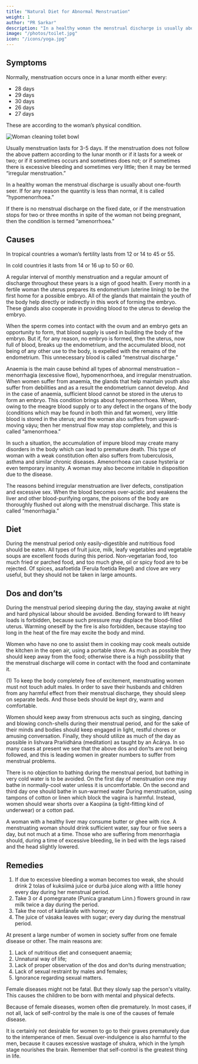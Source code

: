 ```yaml
---
title: "Natural Diet for Abnormal Menstruation"
weight: 1
author: "PR Sarkar"
description: "In a healthy woman the menstrual discharge is usually about one-fourth seer. If for any reason the quantity is less than normal, it is called hypomenorrhoea"
image: "/photos/toilet.jpg"
icon: "/icons/yoga.jpg"
---
```




## Symptoms

Normally, menstruation occurs once in a lunar month either every:
- 28 days
- 29 days
- 30 days
- 26 days
- 27 days 

These are according to the woman’s physical condition. 

![Woman cleaning toilet bowl](/photos/toilet.jpg)

Usually menstruation lasts for 3-5 days. If the menstruation does not follow the above pattern according to the lunar month or if it lasts for a week or two; or if it sometimes occurs and sometimes does not; or if sometimes there is excessive bleeding and sometimes very little; then it may be termed “irregular menstruation.”

In a healthy woman the menstrual discharge is usually about one-fourth seer. If for any reason the quantity is less than normal, it is called “hypomenorrhoea.”

If there is no menstrual discharge on the fixed date, or if the menstruation stops for two or three months in spite of the woman not being pregnant, then the condition is termed “amenorrhoea.”

## Causes

In tropical countries a woman’s fertility lasts from 12 or 14 to 45 or 55. 

In cold countries it lasts from 14 or 16 up to 50 or 60. 

A regular interval of monthly menstruation and a regular amount of discharge throughout these years is a sign of good health. Every month in a fertile woman the uterus prepares its endometrium (uterine lining) to be the first home for a possible embryo. All of the glands that maintain the youth of the body help directly or indirectly in this work of forming the embryo. These glands also cooperate in providing blood to the uterus to develop the embryo. 

When the sperm comes into contact with the ovum and an embryo gets an opportunity to form, that blood supply is used in building the body of the embryo. But if, for any reason, no embryo is formed, then the uterus, now full of blood, breaks up the endometrium, and the accumulated blood, not being of any other use to the body, is expelled with the remains of the endometrium. This unnecessary blood is called “menstrual discharge.”

Anaemia is the main cause behind all types of abnormal menstruation – menorrhagia (excessive flow), hypomenorrhoea, and irregular menstruation. When women suffer from anaemia, the glands that help maintain youth also suffer from debilities and as a result the endometrium cannot develop. And in the case of anaemia, sufficient blood cannot be stored in the uterus to form an embryo. This condition brings about hypomenorrhoea. When, owing to the meagre blood supply or to any defect in the organs of the body (conditions which may be found in both thin and fat women), very little blood is stored in the uterus; and the woman also suffers from upward-moving váyu; then her menstrual flow may stop completely, and this is called “amenorrhoea.” 

In such a situation, the accumulation of impure blood may create many disorders in the body which can lead to premature death. This type of woman with a weak constitution often also suffers from tuberculosis, asthma and similar chronic diseases. Amenorrhoea can cause hysteria or even temporary insanity. A woman may also become irritable in disposition due to the disease.

The reasons behind irregular menstruation are liver defects, constipation and excessive sex.
When the blood becomes over-acidic and weakens the liver and other blood-purifying organs, the poisons of the body are thoroughly flushed out along with the menstrual discharge. This state is called “menorrhagia.”

<!-- Treatment:
Morning – Utkśepa Mudrá, Padahastásana, Bandhatraya Yoga Mudrá, and Ámbhasii Mudrá or Ámbhasii Práńáyáma.
Evening – Yogamudrá, Diirgha Prańáma, Bhújauṋgásana, Karmásana and Kákacaiṋcu Mudrá.
See restrictions given under “Treatment”, Section C of this chapter. -->


## Diet

During the menstrual period only easily-digestible and nutritious food should be eaten. All types of fruit juice, milk, leafy vegetables and vegetable soups are excellent foods during this period. Non-vegetarian food, too much fried or parched food, and too much ghee, oil or spicy food are to be rejected. Of spices, asafoetida (Ferula foetida Regel) and clove are very useful, but they should not be taken in large amounts.


## Dos and don’ts 

During the menstrual period sleeping during the day, staying awake at night and hard physical labour should be avoided. Bending forward to lift heavy loads is forbidden, because such pressure may displace the blood-filled uterus. Warming oneself by the fire is also forbidden, because staying too long in the heat of the fire may excite the body and mind. 

Women who have no one to assist them in cooking may cook meals outside the kitchen in the open air, using a portable stove. As much as possible they should keep away from the food; otherwise there is a high possibility that the menstrual discharge will come in contact with the food and contaminate it.

(1) To keep the body completely free of excitement, menstruating women must not touch adult males. In order to save their husbands and children from any harmful effect from their menstrual discharge, they should sleep on separate beds. And those beds should be kept dry, warm and comfortable.

Women should keep away from strenuous acts such as singing, dancing and blowing conch-shells during their menstrual period, and for the sake of their minds and bodies should keep engaged in light, restful chores or amusing conversation. Finally, they should utilize as much of the day as possible in Iishvara Prańidhána (meditation) as taught by an Ácárya.
In so many cases at present we see that the above dos and don’ts are not being followed, and this is leading women in greater numbers to suffer from menstrual problems.

There is no objection to bathing during the menstrual period, but bathing in very cold water is to be avoided. On the first day of menstruation one may bathe in normally-cool water unless it is uncomfortable. On the second and third day one should bathe in sun-warmed water
During menstruation, using tampons of cotton or linen which block the vagina is harmful. Instead, women should wear shorts over a Kaopiina (a tight-fitting kind of underwear) or a cotton pad.

A woman with a healthy liver may consume butter or ghee with rice. A menstruating woman should drink sufficient water, say four or five seers a day, but not much at a time. Those who are suffering from menorrhagia should, during a time of excessive bleeding, lie in bed with the legs raised and the head slightly lowered.


## Remedies

1. If due to excessive bleeding a woman becomes too weak, she should drink 2 tolas of kuksiimá juice or durbá juice along with a little honey every day during her menstrual period.
2. Take 3 or 4 pomegranate (Punica granatum Linn.) flowers ground in raw milk twice a day during the period.
3. Take the root of kánt́ánat́e with honey; or
4. The juice of vásaka leaves with sugar; every day during the menstrual period.

At present a large number of women in society suffer from one female disease or other. The main reasons are:
1. Lack of nutritious diet and consequent anaemia;
2. Unnatural way of life;
3. Lack of proper observation of the dos and don’ts during menstruation;
4. Lack of sexual restraint by males and females;
5. Ignorance regarding sexual matters.

Female diseases might not be fatal. But they slowly sap the person's vitality. This causes the children<!-- , who are the hope of society, are --> to be born with mental and physical defects. 

<!-- What a terrible situation this is for society can easily be imagined.  -->

Because of female diseases, women often die prematurely. In most cases, if not all, lack of self-control by the male is one of the causes of female disease. 

It is certainly not desirable for women to go to their graves prematurely due to the intemperance of men. Sexual over-indulgence is also harmful to the men, because it causes excessive wastage of shukra, which in the lymph stage nourishes the brain. Remember that self-control is the greatest thing in life.
